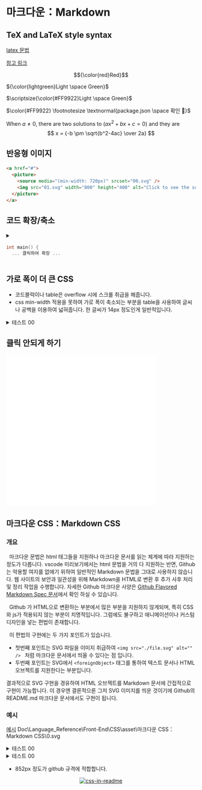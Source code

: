 # 마크다운：Markdown

## TeX and LaTeX style syntax

[latex 문법](https://velog.io/@d2h10s/LaTex-Markdown-%EC%88%98%EC%8B%9D-%EC%9E%91%EC%84%B1%EB%B2%95)

[참고 링크](https://github.blog/news-insights/product-news/math-support-in-markdown/)

$${\color{red}Red}$$

${\color{lightgreen}Light \space Green}$

$\scriptsize{\color{#FF9922}Light \space Green}$

$\color{#FF9922} \footnotesize \textnormal{package.json \space 확인 🚨}$

When $a \ne 0$, there are two solutions to $(ax^2 + bx + c = 0)$ and they are
$$ x = {-b \pm \sqrt{b^2-4ac} \over 2a} $$

## 반응형 이미지

```markdown
<a href="#">
  <picture>
    <source media="(min-width: 720px)" srcset="00.svg" />
    <img src="01.svg" width="800" height="400" alt="Click to see the source" />
  </picture>
</a>
```

## 코드 확장/축소

<details>
  <summary>

```cpp
int main() {
  ... 클릭하여 확장 ...
```

  </summary>
  
```cpp
  ... 클릭하여 축소 ...
  return 0;
}
```
</details>

## 가로 폭이 더 큰 CSS

- 코드블럭이나 table은 overflow 시에 스크롤 취급을 해줍니다.
- css min-width 적용을 못하여 가로 폭이 축소되는 부분을 table을 사용하여 글씨나 공백을 이용하여 넓혀줍니다. 한 글씨가 14px 정도인게 일반적입니다.

<details>
  <summary>테스트 00</summary>

  <div style="overflow-x: scroll">
    <table>
      <tr>
        <td>　　　　　　　　　　　　　　　　　　　　　　　　　　　　　　　　　　　　　　　　　　　　　　　　　　　　　　　　　　　　　　　　　　　　　　　　　　　　　　　　　　　　　　　　　　　　　　　　　　　　</td>
      </tr>
      <tr>
        <td>
          <a href="#"><img src="./.asset/마크다운：Markdown/3.jpg" width="1400px" height="400" alt="css-in-readme"></a>
        </td>
      </tr>
    </table>
  </div>
</details>

## 클릭 안되게 하기

<a href="#">
  <img src="./.asset/마크다운：Markdown/2.svg" width="400" height="400" alt="css-in-readme">
</a>

## 마크다운 CSS：Markdown CSS

### 개요

&nbsp; 마크다운 문법은 html 태그들을 지원하나 마크다운 문서를 읽는 체계에 따라 지원하는 정도가 다릅니다. vscode 미리보기에서는 html 문법을 거의 다 지원하는 반면, Github는 악용할 여지를 없애기 위하여 일반적인 Markdown 문법을 그대로 사용하지 않습니다. 웹 사이트의 보안과 일관성을 위해 Markdown을 HTML로 변환 후 추가 사후 처리 및 정리 작업을 수행합니다. 자세한 Github 마크다운 사양은 [Github Flavored Markdown Spec 문서](https://github.github.com/gfm/)에서 확인 하실 수 있습니다.

&nbsp; Github 가 HTML으로 변환하는 부분에서 많은 부분을 지원하지 않게되며, 특히 CSS와 js가 적용되지 않는 부분이 치명적입니다. 그럼에도 불구하고 애니메이션이나 커스텀 디자인을 넣는 편법이 존재합니다.

&nbsp; 이 편법의 구현에는 두 가지 포인트가 있습니다.

- 첫번째 포인트는 SVG 파일을 이미지 취급하여 `<img src="./file.svg" alt="" /> ` 처럼 마크다운 문서에서 띄울 수 있다는 점 입니다.
- 두번째 포인트는 SVG에서 `<foreignObject>` 태그를 통하여 텍스트 문서나 HTML 오브젝트를 지원한다는 부분입니다.

결과적으로 SVG 구현을 경유하여 HTML 오브젝트를 Markdown 문서에 간접적으로 구현이 가능합니다. 이 경우엔 결론적으론 그저 SVG 이미지를 띄운 것이기에 Github의 README.md 마크다운 문서에서도 구현이 됩니다.

### 예시

[예시](https://github.com/sindresorhus/css-in-readme-like-wat?tab=readme-ov-file)
Doc\Language_Reference\Front-End\CSS\asset\마크다운 CSS：Markdown CSS\0.svg

<details>
  <summary>테스트 00</summary>
  <a href="#"><img src="./.asset/마크다운：Markdown/0.svg" width="800px" height="400" alt="css-in-readme"></a>
</details>

<details>
  <summary>테스트 00</summary>
  <a href="#"><img src="./.asset/마크다운：Markdown/2.svg" width="800px" height="400" alt="css-in-readme"></a>
</details>

- 852px 정도가 github 규격에 적합합니다.

<center>
<a href="#"><img src="./asset/svg/00.svg" width="852" height="284" alt="css-in-readme"></a>
</center>
